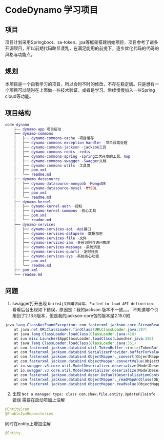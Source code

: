 # CodeDynamo 学习项目

## 项目
项目计划采用Springboot、sa-token、jpa等框架搭建初始项目，项目参考了诸多开源项目，所以前期代码略显凌乱，在满足能用的前提下，逐步优化代码的代码的风格与功能点。

## 规划
本项目是一个自我学习的项目，所以会时不时的修改，不存在稳定版。只是想有一个项目可以随时在上面做一些技术验证，或者是学习。后续慢慢加入一些Spring cloud等功能。

## 项目结构
```lua
code-dynamo
    ├── dynamo-app 项目启动
    ├── dynamo-commons
    │   ├── dynamo-commons-cache -项目缓存
    │   ├── dynamo-commons-exception-handler -项目异常处理
    │   ├── dynamo-commons-jackson -jackson工具
    │   ├── dynamo-commons-redis -redis
    │   ├── dynamo-commons-spring -spring二次开发的工具、Aop
    │   ├── dynamo-commons-swagger -Swagger文档
    │   ├── dynamo-commons-utils -工具类
    │   ├── pom.xml
    │   └── readme.md
    ├── dynamo-datasource
    │   ├── dynamo-datasource-mongodb -MongoDB
    │   ├── dynamo-datasource-mysql -MYSQL
    │   ├── pom.xml
    │   └── readme.md
    ├── dynamo-kernel
    │   ├── dynamo-kernel-auth -授权
    │   ├── dynamo-kernel-commons -核心工具
    │   ├── pom.xml
    │   └── readme.md
    ├── dynamo-services
    │   ├── dynamo-services-api -Api接口
    │   ├── dynamo-services-dataperm -数据加密
    │   ├── dynamo-services-file -文件
    │   ├── dynamo-services-iam -身份识别与访问管理
    │   ├── dynamo-services-message -系统消息
    │   ├── dynamo-services-quartz -定时任务
    │   ├── dynamo-services-sys -系统核心功能
    │   ├── pom.xml
    │   └── readme.md
    ├── pom.xml
    └── readme.md
```

## 问题
1. swagger打开出现 `Knife4j文档请求异常`、`Failed to load API definition.`
看看后台出现如下错误，原因是：我的jackson 版本不一致。。。
不知道哪个引用到了2.13.5版本，但是我的jackson-core包的版本是2.15.0的
```java
java.lang.ClassNotFoundException: com.fasterxml.jackson.core.StreamReadConstraints
	at java.net.URLClassLoader.findClass(URLClassLoader.java:387)
	at java.lang.ClassLoader.loadClass(ClassLoader.java:418)
	at sun.misc.Launcher$AppClassLoader.loadClass(Launcher.java:355)
	at java.lang.ClassLoader.loadClass(ClassLoader.java:351)
	at com.fasterxml.jackson.databind.util.TokenBuffer.<init>(TokenBuffer.java:64)
	at com.fasterxml.jackson.databind.SerializerProvider.bufferForValueConversion(SerializerProvider.java:491)
	at com.fasterxml.jackson.databind.ObjectMapper._convert(ObjectMapper.java:4516)
	at com.fasterxml.jackson.databind.ObjectMapper.convertValue(ObjectMapper.java:4475)
	at io.swagger.v3.core.util.ModelDeserializer.deserialize(ModelDeserializer.java:85)
	at io.swagger.v3.core.util.ModelDeserializer.deserialize(ModelDeserializer.java:33)
	at com.fasterxml.jackson.databind.deser.DefaultDeserializationContext.readRootValue(DefaultDeserializationContext.java:323)
	at com.fasterxml.jackson.databind.ObjectMapper._readMapAndClose(ObjectMapper.java:4825)
	at com.fasterxml.jackson.databind.ObjectMapper.readValue(ObjectMapper.java:3772)
```

2. 出现 `Not a managed type: class com.shaw.file.entity.UpdateFileInfo` 错误
需要在启动项加上注解
```java
@EntityScan
@EnableJpaRepositories
```
同时在entity上增加注解
```java
@Entity
```
